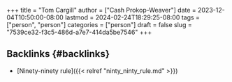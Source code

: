 +++
title = "Tom Cargill"
author = ["Cash Prokop-Weaver"]
date = 2023-12-04T10:50:00-08:00
lastmod = 2024-02-24T18:29:25-08:00
tags = ["person", "person"]
categories = ["person"]
draft = false
slug = "7539ce32-f3c5-486d-a7e7-414da5be7546"
+++

## Backlinks {#backlinks}

-   [Ninety-ninety rule]({{< relref "ninty_ninty_rule.md" >}})
